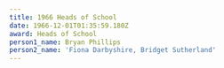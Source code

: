 ```yaml
---
title: 1966 Heads of School
date: 1966-12-01T01:35:59.180Z
award: Heads of School
person1_name: Bryan Phillips
person2_name: 'Fiona Darbyshire, Bridget Sutherland'
---
```


